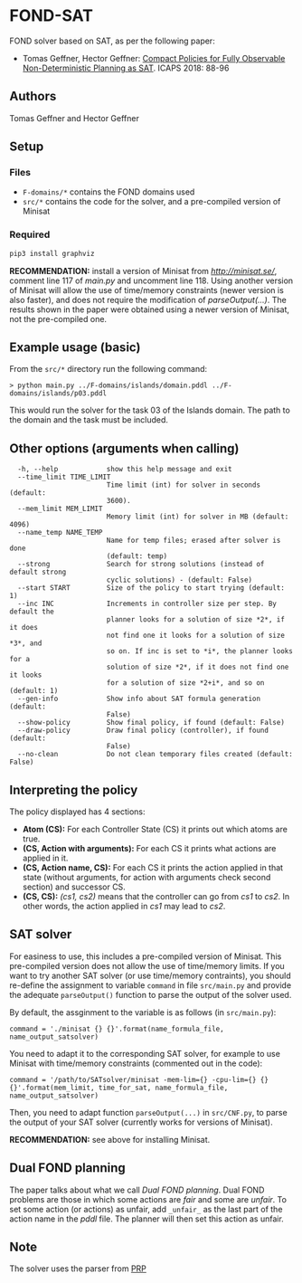 # FOND-SAT

FOND solver based on SAT, as per the following paper:

* Tomas Geffner, Hector Geffner: [Compact Policies for Fully Observable Non-Deterministic Planning as SAT](https://arxiv.org/pdf/1806.09455.pdf). ICAPS 2018: 88-96

## Authors

Tomas Geffner and Hector Geffner

## Setup

### Files

- `F-domains/*` contains the FOND domains used
- `src/*` contains the code for the solver, and a pre-compiled version of Minisat

### Required

```bash
pip3 install graphviz
```

**RECOMMENDATION:** install a version of Minisat from *http://minisat.se/*, comment line 117 of *main.py* and uncomment line 118. Using another version of Minisat will allow the use of time/memory constraints (newer version is also faster), and does not require the modification of *parseOutput(...)*. The results shown in the paper were obtained using a newer version of Minisat, not the pre-compiled one.


## Example usage (basic)
From the `src/*` directory run the following command:

    > python main.py ../F-domains/islands/domain.pddl ../F-domains/islands/p03.pddl

This would run the solver for the task 03 of the Islands domain. The path to the domain and the task must be included.

## Other options (arguments when calling)

```
  -h, --help            show this help message and exit
  --time_limit TIME_LIMIT
                        Time limit (int) for solver in seconds (default:
                        3600).
  --mem_limit MEM_LIMIT
                        Memory limit (int) for solver in MB (default: 4096)
  --name_temp NAME_TEMP
                        Name for temp files; erased after solver is done
                        (default: temp)
  --strong              Search for strong solutions (instead of default strong
                        cyclic solutions) - (default: False)
  --start START         Size of the policy to start trying (default: 1)
  --inc INC             Increments in controller size per step. By default the
                        planner looks for a solution of size *2*, if it does
                        not find one it looks for a solution of size *3*, and
                        so on. If inc is set to *i*, the planner looks for a
                        solution of size *2*, if it does not find one it looks
                        for a solution of size *2+i*, and so on (default: 1)
  --gen-info            Show info about SAT formula generation (default:
                        False)
  --show-policy         Show final policy, if found (default: False)
  --draw-policy         Draw final policy (controller), if found (default:
                        False)
  --no-clean            Do not clean temporary files created (default: False)
```


## Interpreting the policy

The policy displayed has 4 sections:

- **Atom (CS):** For each Controller State (CS) it prints out which atoms are true.
- **(CS, Action with arguments):** For each CS it prints what actions are applied in it.
- **(CS, Action name, CS):** For each CS it prints the action applied in that state (without arguments, for action with arguments check second section) and successor CS.
- **(CS, CS):** *(cs1, cs2)* means that the controller can go from *cs1* to *cs2*. In other words, the action applied in *cs1* may lead to *cs2*. 

## SAT solver

For easiness to use, this includes a pre-compiled version of Minisat. This pre-compiled version does not allow the use of time/memory limits. If you want to try another SAT solver (or use time/memory contraints), you should re-define the assignment to variable `command` in file `src/main.py` and provide the adequate `parseOutput()` function to parse the output of the solver used.

By default, the assginment to the variable is as follows (in `src/main.py`):

    command = './minisat {} {}'.format(name_formula_file, name_output_satsolver)

You need to adapt it to the corresponding SAT solver, for example to use Minisat with time/memory constraints (commented out in the code):

    command = '/path/to/SATsolver/minisat -mem-lim={} -cpu-lim={} {} {}'.format(mem_limit, time_for_sat, name_formula_file, name_output_satsolver)

Then, you need to adapt function `parseOutput(...)` in `src/CNF.py`, to parse the output of your SAT solver  (currently works for versions of Minisat).

**RECOMMENDATION:** see above for installing Minisat.

## Dual FOND planning

The paper talks about what we call *Dual FOND planning*. Dual FOND problems are those in which some actions are *fair* and some are *unfair*. To set some action (or actions) as unfair, add `_unfair_` as the last part of the action name in the *pddl* file. The planner will then set this action as unfair.

## Note
The solver uses the parser from [PRP](https://bitbucket.org/haz/planner-for-relevant-policies/wiki/Home)
